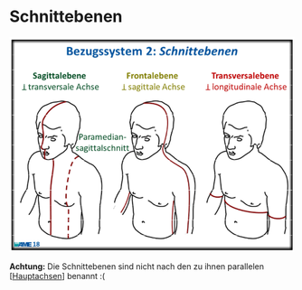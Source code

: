 # Schnittebenen

![](attachments/Schnittebenen%20des%20Menschen.png)

**Achtung:** Die Schnittebenen sind nicht nach den zu ihnen parallelen [[Hauptachsen]] benannt :(

[//begin]: # "Autogenerated link references for markdown compatibility"
[Hauptachsen]: Hauptachsen "Hauptachsen"
[//end]: # "Autogenerated link references"